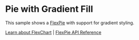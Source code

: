 Pie with Gradient Fill
======================

This sample shows a [FlexPie](https://www.grapecity.com/wijmo/api/classes/wijmo_chart.flexpie.html) with support for gradient styling.

[Learn about FlexChart](https://www.grapecity.com/wijmo-flexchart) | [FlexPie API Reference](https://www.grapecity.com/wijmo/api/classes/wijmo_chart.flexpie.html)